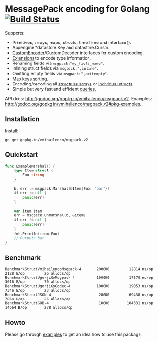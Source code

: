 # MessagePack encoding for Golang [![Build Status](https://travis-ci.org/vmihailenco/msgpack.svg?branch=v2)](https://travis-ci.org/vmihailenco/msgpack)

Supports:
- Primitives, arrays, maps, structs, time.Time and interface{}.
- Appengine *datastore.Key and datastore.Cursor.
- [CustomEncoder](http://godoc.org/gopkg.in/vmihailenco/msgpack.v2#example-CustomEncoder)/CustomDecoder interfaces for custom encoding.
- [Extensions](http://godoc.org/gopkg.in/vmihailenco/msgpack.v2#example-RegisterExt) to encode type information.
- Renaming fields via `msgpack:"my_field_name"`.
- Inlining struct fields via `msgpack:",inline"`.
- Omitting empty fields via `msgpack:",omitempty"`.
- [Map keys sorting](https://godoc.org/gopkg.in/vmihailenco/msgpack.v2#Encoder.SortMapKeys).
- Encoding/decoding all [structs as arrays](https://godoc.org/gopkg.in/vmihailenco/msgpack.v2#Encoder.StructAsArray) or [individual structs](https://godoc.org/gopkg.in/vmihailenco/msgpack.v2#example-Marshal-AsArray).
- Simple but very fast and efficient [queries](https://godoc.org/gopkg.in/vmihailenco/msgpack.v2#example-Decoder-Query).

API docs: http://godoc.org/gopkg.in/vmihailenco/msgpack.v2.
Examples: http://godoc.org/gopkg.in/vmihailenco/msgpack.v2#pkg-examples.

## Installation

Install:

```shell
go get gopkg.in/vmihailenco/msgpack.v2
```

## Quickstart

```go
func ExampleMarshal() {
	type Item struct {
		Foo string
	}

	b, err := msgpack.Marshal(&Item{Foo: "bar"})
	if err != nil {
		panic(err)
	}

	var item Item
	err = msgpack.Unmarshal(b, &item)
	if err != nil {
		panic(err)
	}
	fmt.Println(item.Foo)
	// Output: bar
}
```

## Benchmark

```
BenchmarkStructVmihailencoMsgpack-4   	  200000	     12814 ns/op	    2128 B/op	      26 allocs/op
BenchmarkStructUgorjiGoMsgpack-4      	  100000	     17678 ns/op	    3616 B/op	      70 allocs/op
BenchmarkStructUgorjiGoCodec-4        	  100000	     19053 ns/op	    7346 B/op	      23 allocs/op
BenchmarkStructJSON-4                 	   20000	     69438 ns/op	    7864 B/op	      26 allocs/op
BenchmarkStructGOB-4                  	   10000	    104331 ns/op	   14664 B/op	     278 allocs/op
```

## Howto

Please go through [examples](http://godoc.org/gopkg.in/vmihailenco/msgpack.v2#pkg-examples) to get an idea how to use this package.
